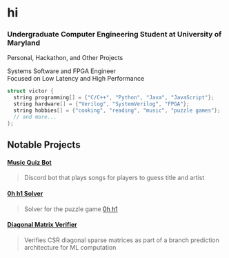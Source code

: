 # hi

### Undergraduate Computer Engineering Student at University of Maryland

Personal, Hackathon, and Other Projects

Systems Software and FPGA Engineer  
Focused on Low Latency and High Performance

```cpp
struct victor {
  string programming[] = {"C/C++", "Python", "Java", "JavaScript"};
  string hardware[] = {"Verilog", "SystemVerilog", "FPGA"};
  string hobbies[] = {"cooking", "reading", "music", "puzzle games"};
  // and more...
};
```

## Notable Projects

#### [Music Quiz Bot](https://github.com/fetf/music-quiz)
> Discord bot that plays songs for players to guess title and artist

#### [0h h1 Solver](https://github.com/notvictorl/0hh1-Solver)  
> Solver for the puzzle game [0h h1](https://0hh1.com)  

#### [Diagonal Matrix Verifier](https://github.com/notvictorl/diagonal-matrix-verifier)
> Verifies CSR diagonal sparse matrices as part of a branch prediction architecture for ML computation
